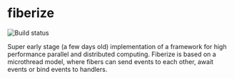 fiberize 
========

![Build status](https://travis-ci.org/fiberize/fiberize.svg?branch=master)

Super early stage (a few days old) implementation of a framework for high performance parallel and distributed computing. Fiberize is based on a microthread model, where fibers can send events to each other, await events or bind events to handlers.
